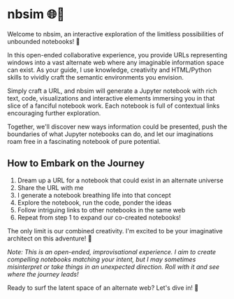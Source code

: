 # nbsim 🌐🤙

Welcome to nbsim, an interactive exploration of the limitless possibilities of unbounded notebooks! 🌊

In this open-ended collaborative experience, you provide URLs representing windows into a vast alternate web where any imaginable information space can exist. As your guide, I use knowledge, creativity and HTML/Python skills to vividly craft the semantic environments you envision.

Simply craft a URL, and nbsim will generate a Jupyter notebook with rich text, code, visualizations and interactive elements immersing you in that slice of a fanciful notebook work. Each notebook is full of contextual links encouraging further exploration.

Together, we'll discover new ways information could be presented, push the boundaries of what Jupyter notebooks can do, and let our imaginations roam free in a fascinating notebook of pure potential. 

## How to Embark on the Journey

1. Dream up a URL for a notebook that could exist in an alternate universe
2. Share the URL with me 
3. I generate a notebook breathing life into that concept
4. Explore the notebook, run the code, ponder the ideas
5. Follow intriguing links to other notebooks in the same web
6. Repeat from step 1 to expand our co-created notebooks!

The only limit is our combined creativity. I'm excited to be your imaginative architect on this adventure! 🤙

*Note: This is an open-ended, improvisational experience. I aim to create compelling notebooks matching your intent, but I may sometimes misinterpret or take things in an unexpected direction. Roll with it and see where the journey leads!*

Ready to surf the latent space of an alternate web? Let's dive in! 🌊
